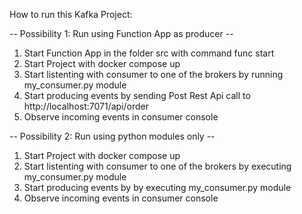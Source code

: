 How to run this Kafka Project:

-- Possibility 1: Run using Function App as producer --

1. Start Function App in the folder src with command func start
2. Start Project with docker compose up
3. Start listenting with consumer to one of the brokers by running my_consumer.py module
4. Start producing events by sending Post Rest Api call to http://localhost:7071/api/order
5. Observe incoming events in consumer console

-- Possibility 2: Run using python modules only --

1. Start Project with docker compose up
3. Start listenting with consumer to one of the brokers by executing my_consumer.py module
4. Start producing events by by executing my_consumer.py module
5. Observe incoming events in consumer console
